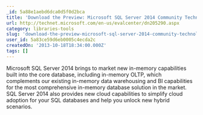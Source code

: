 ```yaml
---
_id: 5a88e1aebd6dca0d5f0d2bca
title: 'Download the Preview: Microsoft SQL Server 2014 Community Technology Preview 2 (CTP2)'
url: http://technet.microsoft.com/en-us/evalcenter/dn205290.aspx
category: libraries-tools
slug: 'download-the-preview-microsoft-sql-server-2014-community-technology-preview-2-ctp2'
user_id: 5a83ce59d6eb0005c4ecda2c
createdOn: '2013-10-18T18:34:00.000Z'
tags: []
---
```


Microsoft SQL Server 2014 brings to market new in-memory capabilities built into the core database, including in-memory OLTP, which complements our existing in-memory data warehousing and BI capabilities for the most comprehensive in-memory database solution in the market. SQL Server 2014 also provides new cloud capabilities to simplify cloud adoption for your SQL databases and help you unlock new hybrid scenarios.
